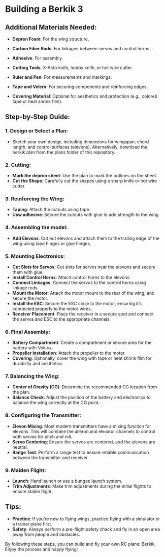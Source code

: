 # Building a Berkik 3

## Additional Materials Needed:
- **Depron Foam**: For the wing structure.
- **Carbon Fiber Rods**: For linkages between servos and control horns.
- **Adhesive**: For assembly.
- **Cutting Tools**: X-Acto knife, hobby knife, or hot wire cutter.
- **Ruler and Pen**: For measurements and markings.

- **Tape and Velcro**: For securing components and reinforcing edges.
- **Covering Material**: Optional for aesthetics and protection (e.g., colored tape or heat shrink film).

## Step-by-Step Guide:

### 1. Design or Select a Plan:
- Sketch your own design, including dimensions for wingspan, chord length, and control surfaces (elevons). Alternatively, download the berkik plan from the plans folder of this repository.

### 2. Cutting:
- **Mark the depron sheet**: Use the plan to mark the outlines on the sheet.
- **Cut the Shape**: Carefully cut the shapes using a sharp knife or hot wire cutter.

### 3. Reinforcing the Wing:
- **Taping**: Attach the cutouts using tape.
- **Usw adhesive**: Secure the cutouts with glue to add strength to the wing.

### 4. Assembling the model:

- **Add Elevons**: Cut out elevons and attach them to the trailing edge of the wing using tape hinges or glue hinges.

### 5. Mounting Electronics:
- **Cut Slots for Servos**: Cut slots for servos near the elevons and secure them with glue.
- **Install Control Horns**: Attach control horns to the elevons.
- **Connect Linkages**: Connect the servos to the control horns using linkage rods.
- **Mount the Motor**: Attach the motor mount to the rear of the wing, and secure the motor.
- **Install the ESC**: Secure the ESC close to the motor, ensuring it’s connected properly to the motor wires.
- **Receiver Placement**: Place the receiver in a secure spot and connect the servos and ESC to the appropriate channels.

### 6. Final Assembly:
- **Battery Compartment**: Create a compartment or secure area for the battery with Velcro.
- **Propeller Installation**: Attach the propeller to the motor.
- **Covering**: Optionally, cover the wing with tape or heat shrink film for durability and aesthetics.

### 7. Balancing the Wing:
- **Center of Gravity (CG)**: Determine the recommended CG location from the plan.
- **Balance Check**: Adjust the position of the battery and electronics to balance the wing correctly at the CG point.

### 8. Configuring the Transmitter:
 - **Elevon Mixing**: Most modern transmitters have a mixing function for elevons. This will combine the aileron and elevator channels to control both servos for pitch and roll.
- **Servo Centering**: Ensure the servos are centered, and the elevons are neutral.
- **Range Test**: Perform a range test to ensure reliable communication between the transmitter and receiver.


### 9. Maiden Flight:
- **Launch**: Hand launch or use a bungee launch system.
- **Trim Adjustments**: Make trim adjustments during the initial flights to ensure stable flight.

## Tips:
- **Practice**: If you’re new to flying wings, practice flying with a simulator or a trainer plane first.
- **Safety**: Always perform a pre-flight safety check and fly in an open area away from people and obstacles.


By following these steps, you can build and fly your own RC plane: Berkik. Enjoy the process and happy flying!



